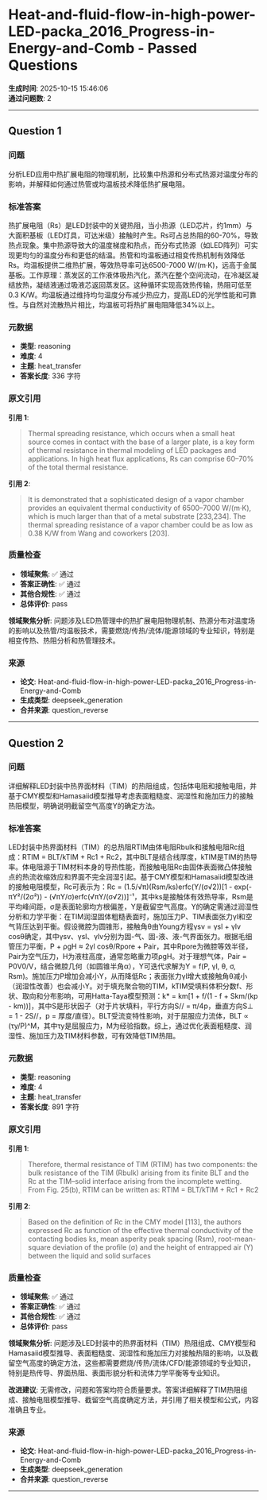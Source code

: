 # Heat-and-fluid-flow-in-high-power-LED-packa_2016_Progress-in-Energy-and-Comb - Passed Questions

**生成时间**: 2025-10-15 15:46:06  
**通过问题数**: 2

---

## Question 1

### 问题

分析LED应用中热扩展电阻的物理机制，比较集中热源和分布式热源对温度分布的影响，并解释如何通过热管或均温板技术降低热扩展电阻。

### 标准答案

热扩展电阻（Rs）是LED封装中的关键热阻，当小热源（LED芯片，约1mm）与大面积基板（LED灯具，可达米级）接触时产生。Rs可占总热阻的60-70%，导致热点现象。集中热源导致大的温度梯度和热点，而分布式热源（如LED阵列）可实现更均匀的温度分布和更低的结温。热管和均温板通过相变传热机制有效降低Rs。均温板提供二维热扩展，等效热导率可达6500-7000 W/(m·K)，远高于金属基板。工作原理：蒸发区的工作液体吸热汽化，蒸汽在整个空间流动，在冷凝区凝结放热，凝结液通过吸液芯返回蒸发区。这种循环实现高效热传输，热阻可低至0.3 K/W。均温板通过维持均匀温度分布减少热应力，提高LED的光学性能和可靠性。与自然对流散热片相比，均温板可将热扩展电阻降低34%以上。

### 元数据

- **类型**: reasoning
- **难度**: 4
- **主题**: heat_transfer
- **答案长度**: 336 字符

### 原文引用

**引用 1**:
> Thermal spreading resistance, which occurs when a small heat source comes in contact with the base of a larger plate, is a key form of thermal resistance in thermal modeling of LED packages and applications. In high heat flux applications, Rs can comprise 60–70% of the total thermal resistance.

**引用 2**:
> It is demonstrated that a sophisticated design of a vapor chamber provides an equivalent thermal conductivity of 6500–7000 W/(m·K), which is much larger than that of a metal substrate [233,234]. The thermal spreading resistance of a vapor chamber could be as low as 0.38 K/W from Wang and coworkers [203].

### 质量检查

- **领域聚焦**: ✅ 通过
- **答案正确性**: ✅ 通过
- **其他合规性**: ✅ 通过
- **总体评价**: pass

**领域聚焦分析**: 问题涉及LED热管理中的热扩展电阻物理机制、热源分布对温度场的影响以及热管/均温板技术，需要燃烧/传热/流体/能源领域的专业知识，特别是相变传热、热阻分析和热管理技术。

### 来源

- **论文**: Heat-and-fluid-flow-in-high-power-LED-packa_2016_Progress-in-Energy-and-Comb
- **生成类型**: deepseek_generation
- **合并来源**: question_reverse

---

## Question 2

### 问题

详细解释LED封装中热界面材料（TIM）的热阻组成，包括体电阻和接触电阻，并基于CMY模型和Hamasaiid模型推导考虑表面粗糙度、润湿性和施加压力的接触热阻模型，明确说明截留空气高度Y的确定方法。

### 标准答案

LED封装中热界面材料（TIM）的总热阻RTIM由体电阻Rbulk和接触电阻Rc组成：RTIM = BLT/kTIM + Rc1 + Rc2，其中BLT是结合线厚度，kTIM是TIM的热导率。体电阻源于TIM材料本身的导热性能，而接触电阻Rc由固体表面微凸体接触点的热流收缩效应和界面不完全润湿引起。基于CMY模型和Hamasaiid模型改进的接触电阻模型，Rc可表示为：Rc = (1.5/√π)(Rsm/ks)erfc(Y/(σ√2))[1 - exp(-πY²/(2σ²)) - (√πY/σ)erfc(√πY/(σ√2))]⁻¹，其中ks是接触体有效热导率，Rsm是平均峰间距，σ是表面轮廓均方根偏差，Y是截留空气高度。Y的确定需通过润湿性分析和力学平衡：在TIM润湿固体粗糙表面时，施加压力P、TIM表面张力γl和空气背压达到平衡。假设微腔为圆锥形，接触角θ由Young方程γsv = γsl + γlv cosθ确定，其中γsv、γsl、γlv分别为固-气、固-液、液-气界面张力。根据毛细管压力平衡，P + ρgH ≈ 2γl cosθ/Rpore + Pair，其中Rpore为微腔等效半径，Pair为空气压力，H为液柱高度，通常忽略重力项ρgH。对于理想气体，Pair = P0V0/V，结合微腔几何（如圆锥半角α），Y可迭代求解为Y = f(P, γl, θ, σ, Rsm)。施加压力P增加会减小Y，从而降低Rc；表面张力γl增大或接触角θ减小（润湿性改善）也会减小Y。对于填充聚合物的TIM，kTIM受填料体积分数f、形状、取向和分布影响，可用Hatta-Taya模型预测：k* = km[1 + f/(1 - f + Skm/(kp - km))]，其中S是形状因子（对于片状填料，平行方向S// = π/4p，垂直方向S⊥ = 1 - 2S//，p = 厚度/直径）。BLT受流变特性影响，对于屈服应力流体，BLT ∝ (τy/P)^M，其中τy是屈服应力，M为经验指数。综上，通过优化表面粗糙度、润湿性、施加压力及TIM材料参数，可有效降低TIM热阻。

### 元数据

- **类型**: reasoning
- **难度**: 4
- **主题**: heat_transfer
- **答案长度**: 891 字符

### 原文引用

**引用 1**:
> Therefore, thermal resistance of TIM (RTIM) has two components: the bulk resistance of the TIM (Rbulk) arising from its finite BLT and the Rc at the TIM–solid interface arising from the incomplete wetting. From Fig. 25(b), RTIM can be written as: RTIM = BLT/kTIM + Rc1 + Rc2

**引用 2**:
> Based on the definition of Rc in the CMY model [113], the authors expressed Rc as function of the effective thermal conductivity of the contacting bodies ks, mean asperity peak spacing (Rsm), root-mean-square deviation of the profile (σ) and the height of entrapped air (Y) between the liquid and solid surfaces

### 质量检查

- **领域聚焦**: ✅ 通过
- **答案正确性**: ✅ 通过
- **其他合规性**: ✅ 通过
- **总体评价**: pass

**领域聚焦分析**: 问题涉及LED封装中的热界面材料（TIM）热阻组成、CMY模型和Hamasaiid模型推导、表面粗糙度、润湿性和施加压力对接触热阻的影响，以及截留空气高度的确定方法，这些都需要燃烧/传热/流体/CFD/能源领域的专业知识，特别是热传导、界面热阻、表面形貌分析和流体力学平衡等专业知识。

**改进建议**: 无需修改，问题和答案均符合质量要求。答案详细解释了TIM热阻组成、接触电阻模型推导、截留空气高度确定方法，并引用了相关模型和公式，内容准确且专业。

### 来源

- **论文**: Heat-and-fluid-flow-in-high-power-LED-packa_2016_Progress-in-Energy-and-Comb
- **生成类型**: deepseek_generation
- **合并来源**: question_reverse

---

